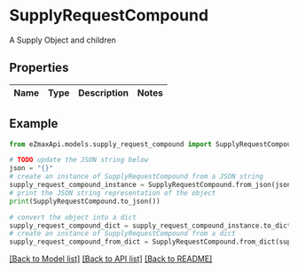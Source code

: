 # SupplyRequestCompound

A Supply Object and children

## Properties

Name | Type | Description | Notes
------------ | ------------- | ------------- | -------------

## Example

```python
from eZmaxApi.models.supply_request_compound import SupplyRequestCompound

# TODO update the JSON string below
json = "{}"
# create an instance of SupplyRequestCompound from a JSON string
supply_request_compound_instance = SupplyRequestCompound.from_json(json)
# print the JSON string representation of the object
print(SupplyRequestCompound.to_json())

# convert the object into a dict
supply_request_compound_dict = supply_request_compound_instance.to_dict()
# create an instance of SupplyRequestCompound from a dict
supply_request_compound_from_dict = SupplyRequestCompound.from_dict(supply_request_compound_dict)
```
[[Back to Model list]](../README.md#documentation-for-models) [[Back to API list]](../README.md#documentation-for-api-endpoints) [[Back to README]](../README.md)


